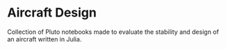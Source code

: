 # Aircraft Design
Collection of Pluto notebooks made to evaluate the stability and design of an aircraft written in Julia. 
